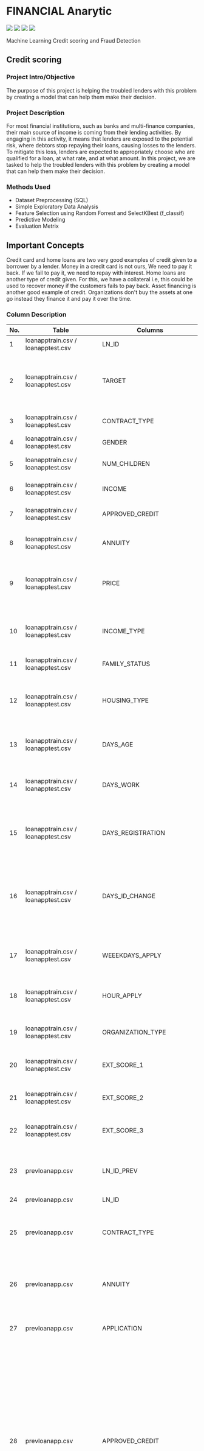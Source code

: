 # FINANCIAL Anarytic
[![](https://img.shields.io/badge/-Python-blue)](#) [![](https://img.shields.io/badge/-MySQL-blue)](#) [![](https://img.shields.io/badge/-tensorflow-green)](#) [![](https://img.shields.io/badge/-Randomforest-green)](#)  
 
Machine Learning Credit scoring and Fraud Detection  

## Credit scoring
### Project Intro/Objective
The purpose of this project is helping the troubled lenders with this problem by creating a model that can help them make their decision. 

### Project Description
For most financial institutions, such as banks and multi-finance companies, their main source of income is coming from their lending activities. By engaging in this activity, it means that lenders are exposed to the potential risk, where debtors stop repaying their loans, causing losses to the lenders. To mitigate this loss, lenders are expected to appropriately choose who are qualified for a loan, at what rate, and at what amount.
In this project, we are tasked to help the troubled lenders with this problem by creating a model that can help them make their decision. 

### Methods Used
* Dataset Preprocessing (SQL)
* Simple Exploratory Data Analysis
* Feature Selection using Random Forrest and SelectKBest (f_classif)
* Predictive Modeling
* Evaluation Metrix

## Important Concepts
Credit card and home loans are two very good examples of credit given to a borrower by a lender. Money in a credit card is not ours, We need to pay it back. If we fail to pay it, we need to repay with interest. Home loans are another type of credit given. For this, we have a collateral i.e, this could be used to recover money if the customers fails to pay back. Asset financing is another good example of credit. Organizations don't buy the assets at one go instead they finance it and pay it over the time.  

### Column Description
No. | Table | Columns | Description
--- | ----- | ------- | -----------
1 | loanapptrain.csv / loanapptest.csv | LN_ID | Loan ID
2 | loanapptrain.csv / loanapptest.csv | TARGET | Target variable ( 1 = client with late payment more than x days; 0 = all other cases)
3 | loanapptrain.csv / loanapptest.csv | CONTRACT_TYPE | Identification if loan is cash or revolving
4 | loanapptrain.csv / loanapptest.csv | GENDER | Gender of the client
5 | loanapptrain.csv / loanapptest.csv | NUM_CHILDREN | Number of children the client has
6 | loanapptrain.csv / loanapptest.csv | INCOME | Monthly income of the client
7 | loanapptrain.csv / loanapptest.csv | APPROVED_CREDIT | Approved credit amount of the loan
8 | loanapptrain.csv / loanapptest.csv | ANNUITY | Loan annuity (amount that must be paid monthly)
9 | loanapptrain.csv / loanapptest.csv | PRICE | For consumer loans it is the price of the goods for which the loan is given
10 | loanapptrain.csv / loanapptest.csv | INCOME_TYPE | Clients income type (businessman, working, maternity leave,...)
11 | loanapptrain.csv / loanapptest.csv | FAMILY_STATUS | Family status of the client
12 | loanapptrain.csv / loanapptest.csv | HOUSING_TYPE | What is the housing situation of the client (renting, living with parents,...)
13 | loanapptrain.csv / loanapptest.csv | DAYS_AGE | Client's age in days at the time of application
14 | loanapptrain.csv / loanapptest.csv | DAYS_WORK | How many days before the application the person started current job
15 | loanapptrain.csv / loanapptest.csv | DAYS_REGISTRATION | How many days before the application did client change his registration
16 | loanapptrain.csv / loanapptest.csv | DAYS_ID_CHANGE | How many days before the application did client change the identity document with which he applied for the loan
17 | loanapptrain.csv / loanapptest.csv | WEEEKDAYS_APPLY | On which day of the week did the client apply for the loan
18 | loanapptrain.csv / loanapptest.csv | HOUR_APPLY | Approximately at what hour did the client apply for the loan
19 | loanapptrain.csv / loanapptest.csv | ORGANIZATION_TYPE | Type of organization where the client works
20 | loanapptrain.csv / loanapptest.csv | EXT_SCORE_1 | Normalized score from the external data source
21 | loanapptrain.csv / loanapptest.csv | EXT_SCORE_2 | Normalized score from external data source
22 | loanapptrain.csv / loanapptest.csv | EXT_SCORE_3 | Normalized score from external data source
23 | prevloanapp.csv | LN_ID_PREV | ID of previous loan (One loan can have 0,1,2 or more previous loan application)
24 | prevloanapp.csv | LN_ID | Loan_ID
25 | prevloanapp.csv | CONTRACT_TYPE | Contract product type (Cash loan, consumer loan,...) of the previous application
26 | prevloanapp.csv | ANNUITY | Loan annuity (amount that must be paid monthly) of the previous application
27 | prevloanapp.csv | APPLICATION | For how much credit did client ask on the previous application
28 | prevloanapp.csv | APPROVED_CREDIT | Final approved credit ammount on the previous application. This differs from APPLICATION in a way that the APPLICATION is the ammount for which the client initially applied for, but during our approval process, he could have received differend amount (AMT_CREDIT)
29 | prevloanapp.csv | AMT_DOWN_PAYMENT | Down payment on the previous application
30 | prevloanapp.csv | PRICE | For consumer loans, it is the price of the goods for which the loan is given
31 | prevloanapp.csv | WEEKDAYS_APPLY | On which day of the week did the client apply for the previous loan
32 | prevloanapp.csv | HOUR_APPLY | Approximately at what hour did the client apply for the previous loan
33 | prevloanapp.csv | CONTRACT_STATUS | Contract status (approved, cancelled,...) of previous application
34 | prevloanapp.csv | DAYS_DECISION | Relative to current application when was the decision about previous application made.
35 | prevloanapp.csv | TERM_PAYMENT | Term of previous credit at application of the previous application
36 | prevloanapp.csv | YIELD_GROUP | Grouped interest rate into small, medium and high of the previous application
37 | prevloanapp.csv | FIRST_DRAW | Relative to application date of current application when was the first disbursement of the previous application (in days)
38 | prevloanapp.csv | FIRST_DUE | Relative to application date of current application when was the first due supposed to be of the previous application (in days)
39 | prevloanapp.csv | TERMINATION | Relative to application date of current application when was the expected termination of the previous application
40 | prevloanapp.csv | NFLAG_INSURED_ON_APPROVAL | Did the client requested insurance during the previous application
41 | installment_payment.csv | LN_ID_PREV | ID of previous loan (One loan can have 0,1,2 or more previous loan application)
42 | installment_payment.csv | LN_ID | Loan ID
43 | installment_payment.csv | INST_NUMBER | On which installment we observe payment
44| installment_payment.csv | INST_DAYS | When the installment of previous credit was supposed to be paid (relative to application date of current loan)
45 | installment_payment.csv | PAY_DAYS | When was the installments of previous credit paid actually (relative to application date of current loan)
46 | installment_payment.csv | AMT_INST | What was the prescribed installment amount of previous credit on this installment
47 | installment_payment.csv | AMT_PAY | What the client actually paid on previous credit on this installment

1. Dataset Preparation
    - We've tried to import raw dataset directly using Python Library `(Pandas and Dask)` but we encountered problems due to our less sufficiency memory size. We decided to use another method.
    - We decided to do formatting the raw CSV dataset using both Microsoft Excel and SQL combined.
    - First, we did CSV formatting using Microsoft Excel, replaced the blank values with Null to avoid truncated data warning in SQL, removed thousand separator and then saved it.
    - After that, we imported the formatted CSV to SQL using `LOAD DATA INFILE` Query. The query was succesfull. In the end, we got 6 tables in 1 schema as equal to 6 raw CSV data we received.
    - After we joined some tables, we exported them into new sql and csv data. Then we proceed to Exploratory Data Analysis step. We decided to limit data rows for 15000 rows due to efficiency reason
2. Exploratory Data Analysis
    - Importing new formatted CSV
    - Descriptive Analysis
    - Client/Customer's Profiling
    - Client/Customer's Behaviour
3. Preprocessing
    - Value Encoding: This step is for preparing the dataset to be ready feature selected and modelled
    - Feature Selection : Correlation Analysis, Random Forrest, and SelectKBest (f_classif)
    - From the feature selection, we understand that; 'EXT_SCORE_1 is the most important feature in this credit risk modelling as followed by 'EXT_SCORE_3' and 'EXT_SCORE_2'
4. Model Building
    - Handling Imbalance Target
        - Oversampling using SMOTE
        - Undersampling using NearMiss
        - We knew that Oversampling technique has far better result than undersampling in handling imbalanced dataset. So, we decided to use oversampling technique in advance.
    - Logistic Regression before and after Tuning
    - Random Forrest Classifier before and after Tuning
    - Decision Tree Classifier before and after Tuning

### Evaluation Metrics in Data Train
#### 1. Random Forrest Before Tuning
No | Metrics | Score
-- | ------- | -----
1 | Accuracy | 0.84
2 | Recall | 0.16
3 | Precision | 0.12
4 | ROC AUC Score | 0.53
5 | F1 Score | 0.14
#### 2. Neural Network
No | Metrics | Score
-- | ------- | -----
1 | Accuracy | 0.92
2 | Recall | 0
3 | Precision | 0
4 | ROC AUC Score | 0.50
5 | F1 Score | 0

### Evaluation Metrics in Data Test
#### 1. Random Forrest
No | Metrics | Score
-- | ------- | -----
1 | Accuracy | 0.80
#### 2. Neural Network
No | Metrics | Score
-- | ------- | -----
1 | Accuracy | 0.55

## Conclusion
1. Neural Network with Oversampling Technique Algorithm (SMOTE) has better accuracy (92%) for the train dataset than Logistic Regression, Random Forrest and Decision Tree in both after tuned or before tuned. However, Evaluation Metrics show that Random Forrest algorithm has better accuracy, which is 80.24% in Test Dataset than Neural Network.




















